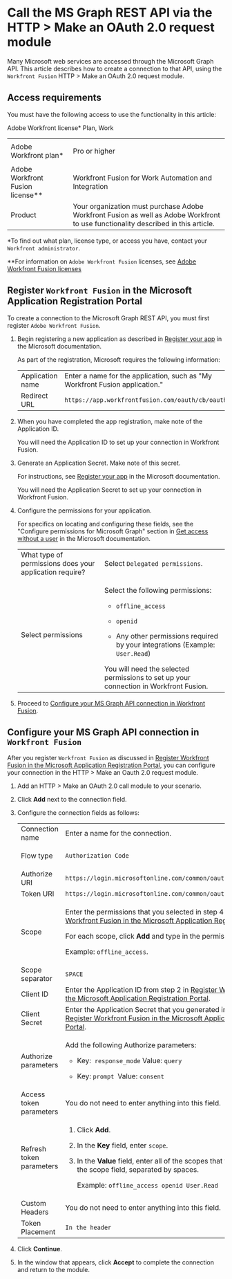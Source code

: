 

# Call the MS Graph REST API via the HTTP > Make an OAuth 2.0 request module

Many Microsoft web services are accessed through the Microsoft Graph API. This article describes how to create a connection to that API, using the `Workfront Fusion` HTTP > Make an OAuth 2.0 request module.

## Access requirements

You must have the following access to use the functionality in this article:

<table cellspacing="0"> 
 <col> 
 <col> 
 <tbody> 
  <tr> 
   <td role="rowheader"><span>Adobe Workfront</span> plan*</td> 
   <td> <p><span>Pro</span> or higher</p> </td> 
  </tr> Adobe Workfront license* Plan, Work 
  <tr> 
   <td role="rowheader"><span>Adobe Workfront Fusion</span> license**</td> 
   <td> <p><span>Workfront Fusion for Work Automation and Integration</span> </p> </td> 
  </tr> 
  <tr> 
   <td role="rowheader">Product</td> 
   <td>Your organization must purchase <span>Adobe Workfront Fusion</span> as well as <span>Adobe Workfront</span> to use functionality described in this article.</td> 
  </tr> <!--
   Access level configurations* You must be a Workfront Fusion administrator for your organization. You must be a Workfront Fusion administrator for your team.
  --> 
 </tbody> 
</table>

&#42;To find out what plan, license type, or access you have, contact your `Workfront administrator`.

&#42;&#42;For information on `Adobe Workfront Fusion` licenses, see [Adobe Workfront Fusion licenses](../../workfront-fusion/get-started/license-automation-vs-integration.md)

## Register `Workfront Fusion` in the Microsoft Application Registration Portal

To create a connection to the Microsoft Graph REST API, you must first register `Adobe Workfront Fusion`.

<ol> 
 <li value="1"> <p>Begin registering a new application as described in <a href="https://docs.microsoft.com/en-us/graph/auth-register-app-v2">Register your app</a> in the Microsoft documentation.</p> <p>As part of the registration, Microsoft requires the following information:</p> 
  <table cellspacing="0"> 
   <col> 
   <col> 
   <tbody> 
    <tr> 
     <td role="rowheader">Application name</td> 
     <td>Enter a name for the application, such as "My <span>Workfront Fusion</span> application."</td> 
    </tr> 
    <tr> 
     <td role="rowheader">Redirect URL</td> 
     <td><code>https://app.workfrontfusion.com/oauth/cb/oauth2</code> </td> 
    </tr> 
   </tbody> 
  </table> </li> 
 <li value="2"> <p>When you have completed the app registration, make note of the Application ID.</p> <note type="important">
   You will need the Application ID to set up your connection in 
   <span>Workfront Fusion</span>.
  </note> </li> 
 <li value="3"> <p>Generate an Application Secret. Make note of this secret.</p> <p>For instructions, see <a href="https://docs.microsoft.com/en-us/graph/auth-register-app-v2">Register your app</a> in the Microsoft documentation.</p> <note type="important">
   You will need the Application Secret to set up your connection in 
   <span>Workfront Fusion</span>.
  </note> </li> 
 <li value="4"> <p>Configure the permissions for your application.</p> <p>For specifics on locating and configuring these fields, see the "Configure permissions for Microsoft Graph" section in <a href="https://docs.microsoft.com/en-us/graph/auth-v2-service">Get access without a user</a> in the Microsoft documentation.</p> 
  <table cellspacing="0"> 
   <col> 
   <col> 
   <tbody> 
    <tr> 
     <td role="rowheader">What type of permissions does your application require?</td> 
     <td>Select <code>Delegated permissions</code>.</td> 
    </tr> 
    <tr> 
     <td role="rowheader">Select permissions</td> 
     <td> <p>Select the following permissions:</p> 
      <ul> 
       <li> <p><code>offline_access</code> </p> </li> 
       <li> <p><code>openid</code> </p> </li> 
       <li> <p>Any other permissions required by your integrations (Example: <code>User.Read</code>)</p> </li> 
      </ul> <note type="important">
       You will need the selected permissions to set up your connection in 
       <span>Workfront Fusion</span>.
      </note> </td> 
    </tr> 
   </tbody> 
  </table> </li> 
 <li value="5"> <p>Proceed to <a href="#configur" class="MCXref xref">Configure your MS Graph API connection in Workfront Fusion</a>.</p> </li> 
</ol>

## Configure your MS Graph API connection in `Workfront Fusion`

After you register `Workfront Fusion` as discussed in [Register Workfront Fusion in the Microsoft Application Registration Portal](#register), you can configure your connection in the HTTP > Make an Oauth 2.0 request module.

<ol> 
 <li value="1"> <p>Add an HTTP > Make an OAuth 2.0 call module to your scenario.</p> </li> 
 <li value="2"> <p>Click <b>Add</b> next to the connection field.</p> </li> 
 <li value="3"> <p>Configure the connection fields as follows:</p> 
  <table cellspacing="0"> 
   <col> 
   <col> 
   <tbody> 
    <tr> 
     <td role="rowheader">Connection name</td> 
     <td>Enter a name for the connection.</td> 
    </tr> 
    <tr> 
     <td role="rowheader"> <p role="rowheader">Flow type</p> </td> 
     <td><code>Authorization Code</code> </td> 
    </tr> 
    <tr> 
     <td role="rowheader">Authorize URI</td> 
     <td><code>https://login.microsoftonline.com/common/oauth2/v2.0/authorize</code> </td> 
    </tr> 
    <tr> 
     <td role="rowheader">Token URI</td> 
     <td><code>https://login.microsoftonline.com/common/oauth2/v2.0/token</code> </td> 
    </tr> 
    <tr> 
     <td role="rowheader">Scope</td> 
     <td> <p>Enter the permissions that you selected in step 4 of <a href="#register" class="MCXref xref">Register Workfront Fusion in the Microsoft Application Registration Portal</a>.</p> <p>For each scope, click <b>Add</b> and type in the permission.</p> <p>Example: <code>offline_access</code>.</p> </td> 
    </tr> 
    <tr> 
     <td role="rowheader">Scope separator</td> 
     <td><code>SPACE</code> </td> 
    </tr> 
    <tr> 
     <td role="rowheader">Client ID</td> 
     <td>Enter the Application ID from step 2 in <a href="#register" class="MCXref xref">Register Workfront Fusion in the Microsoft Application Registration Portal</a>.</td> 
    </tr> 
    <tr> 
     <td role="rowheader">Client Secret</td> 
     <td>Enter the Application Secret that you generated in step 2 in <a href="#register" class="MCXref xref">Register Workfront Fusion in the Microsoft Application Registration Portal</a>.</td> 
    </tr> 
    <tr> 
     <td role="rowheader">Authorize parameters</td> 
     <td> <p>Add the following Authorize parameters:</p> 
      <ul> 
       <li> <p>Key:<code> response_mode</code> Value: <code>query</code></p> </li> 
       <li> <p>Key: <code>prompt </code>Value: <code>consent</code></p> </li> 
      </ul> </td> 
    </tr> 
    <tr> 
     <td role="rowheader">Access token parameters</td> 
     <td>You do not need to enter anything into this field.</td> 
    </tr> 
    <tr> 
     <td role="rowheader">Refresh token parameters</td> 
     <td> 
      <ol> 
       <li value="1"> <p>Click <b>Add</b>.</p> </li> 
       <li value="2"> <p>In the <b>Key</b> field, enter <code>scope</code>.</p> </li> 
       <li value="3"> <p>In the <b>Value</b> field, enter all of the scopes that you entered into the scope field, separated by spaces.</p> <p>Example: <code>offline_access openid User.Read</code></p> </li> 
      </ol> </td> 
    </tr> 
    <tr> 
     <td role="rowheader">Custom Headers</td> 
     <td>You do not need to enter anything into this field.</td> 
    </tr> 
    <tr> 
     <td role="rowheader">Token Placement</td> 
     <td><code>In the header</code> </td> 
    </tr> 
   </tbody> 
  </table> </li> 
 <li value="4"> <p>Click <b>Continue</b>.</p> </li> 
 <li value="5"> <p>In the window that appears, click <b>Accept</b> to complete the connection and return to the module.</p> </li> 
</ol>

